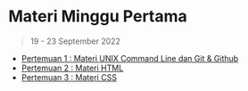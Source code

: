 # Materi Minggu Pertama
> 19 - 23 September 2022

- [Pertemuan 1 : Materi UNIX Command Line dan Git & Github](https://github.com/fellianik/writing-presentation-mbkm/blob/main/week-1/pertemuan-1.md)
- [Pertemuan 2 : Materi HTML]()
- [Pertemuan 3 : Materi CSS]()
